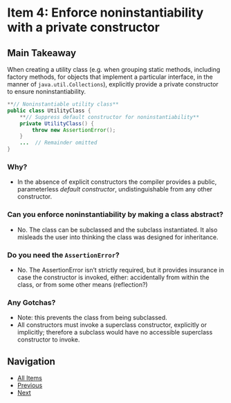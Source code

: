 # Item 4: Enforce noninstantiability with a private constructor

## Main Takeaway

When creating a utility class (e.g. when grouping static methods, including factory methods, for objects that implement a particular interface, in the manner of `java.util.Collections`), explicitly provide a private constructor to ensure noninstantiability.

```java
**// Noninstantiable utility class**
public class UtilityClass {
    **// Suppress default constructor for noninstantiability**
    private UtilityClass() {
        throw new AssertionError();
    }
    ...  // Remainder omitted
}
```

### Why?

- In the absence of explicit constructors the compiler provides a public, parameterless _default constructor_, undistinguishable from any other constructor.

### Can you enforce noninstantiability by making a class abstract?

- No. The class can be subclassed and the subclass instantiated. It also misleads the user into thinking the class was designed for inheritance.

### Do you need the `AssertionError`?

- No. The AssertionError isn’t strictly required, but it provides insurance in case the constructor is invoked, either: accidentally from within the class, or from some other means (reflection?)

### Any Gotchas?

- Note: this prevents the class from being subclassed.
- All constructors must invoke a superclass constructor, explicitly or implicitly; therefore a subclass would have no accessible superclass constructor to invoke.

## Navigation

- [All Items](../README.md#items)
- [Previous](item-03.md)
- [Next](item-05.md)
